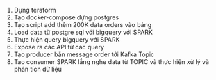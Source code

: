1. Dựng teraform
2. Tạo docker-compose dựng postgres
3. Tạo script add thêm 200K data orders vào bảng
4. Load data từ postgre sql với bigquery với SPARK
5. Thực hiện query bigquery với SPARK
6. Expose ra các API từ các query
7. Tạo producer bắn message order tới Kafka Topic
8. Tạo consumer SPARK lắng nghe data từ TOPIC và thực hiện xử lý và phân tích dữ liệu
